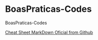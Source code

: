 # BoasPraticas-Codes
BoasPraticas-Codes

[Cheat Sheet MarkDown Oficial from Github](https://guides.github.com/pdfs/markdown-cheatsheet-online.pdf)

